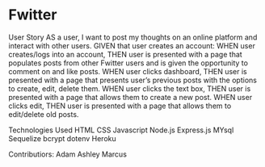 # Fwitter

User Story
AS a user, I want to post my thoughts on an online platform and interact with other users.
GIVEN that user creates an account:
WHEN user creates/logs into an account, THEN user is presented with a page that populates posts from other Fwitter users and is given the opportunity to comment on and like posts.
WHEN user clicks dashboard, THEN user is presented with a page that presents user’s previous posts with the options to create, edit, delete them.
WHEN user clicks the text box, THEN user is presented with a page that allows them to create a new post.
WHEN user clicks edit, THEN user is presented with a page that allows them to edit/delete old posts.


Technologies Used 
HTML 
CSS 
Javascript
Node.js 
Express.js 
MYsql 
Sequelize 
bcrypt 
dotenv
Heroku 

Contributiors:
Adam 
Ashley 
Marcus
